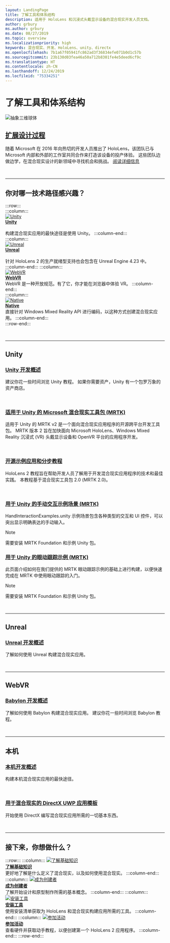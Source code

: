 ```yaml
---
layout: LandingPage
title: 了解工具和体系结构
description: 适用于 HoloLens 和沉浸式头戴显示设备的混合现实开发人员文档。
author: grbury
ms.author: grbury
ms.date: 08/27/2019
ms.topic: overview
ms.localizationpriority: high
keywords: 混合现实、开发、HoloLens、unity、directx
ms.openlocfilehash: 7b1a67f05941fc862ad3f36834efe071b0d1c57b
ms.sourcegitcommit: 23b130d03fea46a50a712b8301fe4e5deed6cf9c
ms.translationtype: HT
ms.contentlocale: zh-CN
ms.lasthandoff: 12/24/2019
ms.locfileid: "75334251"
---
```

# <a name="learn-the-tools-and-architecture"></a>了解工具和体系结构

![抽象三维球体](images/07_Development.png)

## <a name="expand-your-design-processcase-study-expanding-the-design-process-for-mixed-realitymd"></a>[扩展设计过程](case-study-expanding-the-design-process-for-mixed-reality.md)

随着 Microsoft 在 2016 年向热切的开发人员推出了 HoloLens，该团队已与 Microsoft 内部和外部的工作室共同合作来打造该设备的投产体验。 这些团队边做边学，在混合现实设计的新领域中寻找机会和挑战。 [阅读详细信息](case-study-expanding-the-design-process-for-mixed-reality.md)


<br>

---


## <a name="what-technology-path-are-you-interested-in"></a>你对哪一技术路径感兴趣？ 


:::row:::   
    :::column:::    
       [![Unity](images/unity_logo.png)](development.md#unity)<br>
        **[Unity](development.md#unity)**<br>   
        构建混合现实应用的最快途径是使用 Unity。 
    :::column-end:::    
    :::column:::    
        [![Unreal](images/Unreal_logo.png)](development.md#unreal)<br>
         **[Unreal](development.md#unreal)**<br>    
        针对 HoloLens 2 的生产就绪型支持也会包含在 Unreal Engine 4.23 中。    
    :::column-end:::
    :::column:::    
        [![WebVR](images/WebVR_logo.png)](development.md#webvr)<br>
        **[WebVR](development.md#webvr)**<br>
        WebVR 是一种开放规范。有了它，你才能在浏览器中体验 VR。 
    :::column-end:::        
    :::column:::    
        [![Native](images/VisualStudio-small_logo.png)](development.md#native)<br>
        **[Native](development.md#native)**<br> 
        直接针对 Windows Mixed Reality API 进行编码，以这种方式创建混合现实应用。 
    :::column-end:::    
:::row-end:::

<br>

---

## <a name="unity"></a>Unity


### <a name="unity-development-overviewunity-development-overviewmd"></a>[Unity 开发概述](unity-development-overview.md)
建议你花一些时间浏览 Unity 教程。 如果你需要资产，Unity 有一个包罗万象的资产商店。 

<br>

### <a name="microsofts-mixed-reality-toolkit-mrtk-for-unitymrtk-getting-startedmd"></a>[适用于 Unity 的 Microsoft 混合现实工具包 (MRTK)](mrtk-getting-started.md)
适用于 Unity 的 MRTK v2 是一个面向混合现实应用程序的开源跨平台开发工具包。 MRTK 版本 2 旨在加快面向 Microsoft HoloLens、Windows Mixed Reality 沉浸式 (VR) 头戴显示设备和 OpenVR 平台的应用程序开发。

<br>

### <a name="open-source-sample-apps-and-step-by-step-tutorialstutorialsmd"></a>[开源示例应用和分步教程](tutorials.md)
HoloLens 2 教程旨在帮助开发人员了解用于开发混合现实应用程序的技术和最佳实践。 本教程基于混合现实工具包 2.0 (MRTK 2.0)。

<br>

### <a name="hand-interaction-examples-scene-mrtk-for-unityhttpsmicrosoftgithubiomixedrealitytoolkit-unitydocumentationgettingstartedwiththemrtkhtmlopen-and-run-the-handinteractionexamples-scene-in-editor"></a>[用于 Unity 的手动交互示例场景 (MRTK)](https://microsoft.github.io/MixedRealityToolkit-Unity/Documentation/GettingStartedWithTheMRTK.html#open-and-run-the-handinteractionexamples-scene-in-editor)
HandInteractionExamples.unity 示例场景包含各种类型的交互和 UI 控件，可以突出显示明确表达的手动输入。
>[!NOTE]
>需要安装 MRTK Foundation 和示例 Unity 包。

### <a name="eye-tracking-examples-mrtk-for-unityhttpsmicrosoftgithubiomixedrealitytoolkit-unitydocumentationeyetrackingeyetracking_examplesoverviewhtml"></a>[用于 Unity 的眼动跟踪示例 (MRTK)](https://microsoft.github.io/MixedRealityToolkit-Unity/Documentation/EyeTracking/EyeTracking_ExamplesOverview.html)
此页面介绍如何在我们提供的 MRTK 眼动跟踪示例的基础上进行构建，以便快速完成在 MRTK 中使用眼动跟踪的入门。
>[!NOTE]
>需要安装 MRTK Foundation 和示例 Unity 包。

<br>

---

## <a name="unreal"></a>Unreal

### <a name="unreal-development-overviewunreal-development-overviewmd"></a>[Unreal 开发概述](unreal-development-overview.md)
了解如何使用 Unreal 构建混合现实应用。

<br>

---

## <a name="webvr"></a>WebVR    

### <a name="babylon-development-overviewhttpsdocbabylonjscom"></a>[Babylon 开发概述](https://doc.babylonjs.com/)  
了解如何使用 Babylon 构建混合现实应用。 建议你花一些时间浏览 Babylon 教程。

<br>

---

## <a name="native"></a>本机


### <a name="native-development-overviewdirectx-development-overviewmd"></a>[本机开发概述](directx-development-overview.md)
构建本机混合现实应用的最快途径。

<br>

### <a name="directx-uwp-app-templates-for-mixed-realityhttpsmarketplacevisualstudiocomitemsitemnamewindowsmixedrealityteamwindowsmixedrealityapptemplatesvsix"></a>[用于混合现实的 DirectX UWP 应用模板](https://marketplace.visualstudio.com/items?itemName=WindowsMixedRealityteam.WindowsMixedRealityAppTemplatesVSIX)
开始使用 DirectX 编写混合现实应用所需的一切基本东西。

<br>

---


## <a name="what-would-you-like-to-do-next"></a>接下来，你想做什么？


:::row:::
    :::column:::
       [![了解基础知识](images/icon-lightbulb.png)](index.md#understand-the-basics)<br>
        **[了解基础知识](index.md#understand-the-basics)**<br>
        更好地了解是什么定义了混合现实，以及如何使用混合现实。
    :::column-end:::
    :::column:::
        [![成为创建者](images/icon-design.jpg)](design.md)<br>
         **[成为创建者](design.md)**<br>
        了解开始设计和原型制作所需的基本概念。
    :::column-end:::
    :::column:::
        [![安装工具](images/icon-developer.jpg)](install-the-tools.md)<br>
         **[安装工具](install-the-tools.md)**<br>
        使用安装清单获取为 HoloLens 和混合现实构建应用所需的工具。
    :::column-end:::
    :::column:::
        [![参加活动](images/icon-calendar.jpg)](sf-academy-events.md)<br>
         **[参加活动](sf-academy-events.md)**<br>
        查看硬件并获取动手教程，以便创建第一个 HoloLens 2 应用程序。
    :::column-end:::
:::row-end:::


<br>

<br>
